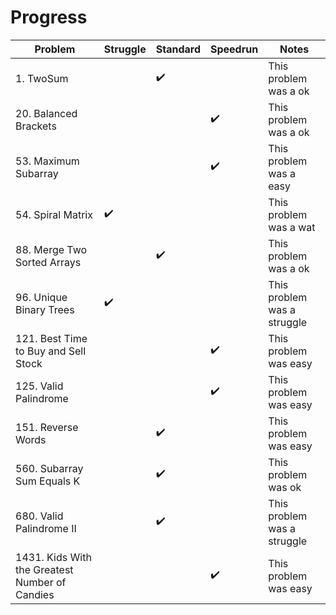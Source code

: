 # Progress
| Problem                 | Struggle    | Standard  | Speedrun | Notes |
| ---                     | ---         | ---       | ---      | ---   |
| 1. TwoSum |             |   ✔️    |      | This problem was a ok|
| 20. Balanced Brackets |            |       |    ✔️  | This problem was a ok|
| 53. Maximum Subarray |            |       |    ✔️  | This problem was a easy|
| 54. Spiral Matrix |       ✔️      |       |      | This problem was a wat|
| 88. Merge Two Sorted Arrays |             |   ✔️    |      | This problem was a ok|
| 96. Unique Binary Trees  |      ✔️       |       |      | This problem was a struggle|
| 121. Best Time to Buy and Sell Stock |             |       |   ✔️   | This problem was easy|
| 125. Valid Palindrome  |            |       |   ✔️   | This problem was easy|
| 151. Reverse Words  |            |   ✔️    |      | This problem was easy|
| 560. Subarray Sum Equals K  |            |   ✔️    |      | This problem was ok|
| 680. Valid Palindrome II |             |    ✔️   |      | This problem was a struggle|
|1431. Kids With the Greatest Number of Candies |             |       |   ✔️   | This problem was easy|
